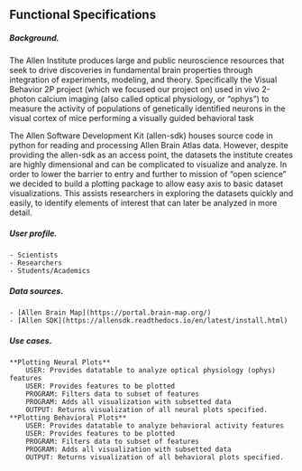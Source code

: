 ## Functional Specifications 

##### Background.

The Allen Institute produces large and public neuroscience resources that seek to drive discoveries in fundamental brain properties through integration of experiments, modeling, and theory. Specifically the Visual Behavior 2P project (which we focused our project on) used in vivo 2-photon calcium imaging (also called optical physiology, or “ophys”) to measure the activity of populations of genetically identified neurons in the visual cortex of mice performing a visually guided behavioral task 

The Allen Software Development Kit (allen-sdk) houses source code in python for reading and processing Allen Brain Atlas data. However, despite providing the allen-sdk as an access point, the datasets the institute creates are highly dimensional and can be complicated to visualize and analyze. In order to lower the barrier to entry and further to mission of “open science” we decided to build a plotting package to allow easy axis to basic dataset visualizations. This assists researchers in exploring the datasets quickly and easily, to identify elements of interest that can later be analyzed in more detail.


##### User profile.

    - Scientists
    - Researchers
    - Students/Academics
    

##### Data sources.

    - [Allen Brain Map](https://portal.brain-map.org/)
    - [Allen SDK](https://allensdk.readthedocs.io/en/latest/install.html)
    

##### Use cases.

    **Plotting Neural Plots**
        USER: Provides datatable to analyze optical physiology (ophys) features 
        USER: Provides features to be plotted
        PROGRAM: Filters data to subset of features
        PROGRAM: Adds all visualization with subsetted data
        OUTPUT: Returns visualization of all neural plots specified.
    **Plotting Behavioral Plots**
        USER: Provides datatable to analyze behavioral activity features 
        USER: Provides features to be plotted
        PROGRAM: Filters data to subset of features
        PROGRAM: Adds all visualization with subsetted data
        OUTPUT: Returns visualization of all behavioral plots specified.

